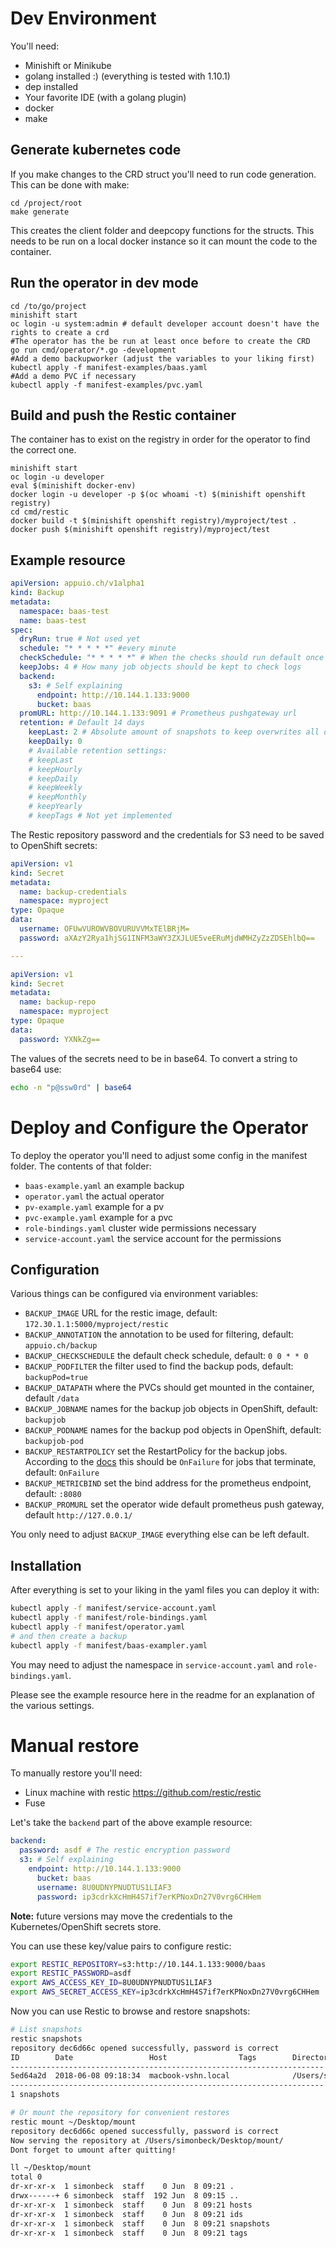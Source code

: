 # Dev Environment
You'll need:

* Minishift or Minikube
* golang installed :) (everything is tested with 1.10.1)
* dep installed
* Your favorite IDE (with a golang plugin)
* docker
* make

## Generate kubernetes code
If you make changes to the CRD struct you'll need to run code generation. This can be done with make:

```
cd /project/root
make generate
```

This creates the client folder and deepcopy functions for the structs. This needs to be run on a local docker instance so it can mount the code to the container.

## Run the operator in dev mode

```
cd /to/go/project
minishift start
oc login -u system:admin # default developer account doesn't have the rights to create a crd
#The operator has the be run at least once before to create the CRD
go run cmd/operator/*.go -development
#Add a demo backupworker (adjust the variables to your liking first)
kubectl apply -f manifest-examples/baas.yaml
#Add a demo PVC if necessary
kubectl apply -f manifest-examples/pvc.yaml
```

## Build and push the Restic container
The container has to exist on the registry in order for the operator to find the correct one.

```
minishift start
oc login -u developer
eval $(minishift docker-env)
docker login -u developer -p $(oc whoami -t) $(minishift openshift registry)
cd cmd/restic
docker build -t $(minishift openshift registry)/myproject/test .
docker push $(minishift openshift registry)/myproject/test
```

## Example resource
```yaml
apiVersion: appuio.ch/v1alpha1
kind: Backup
metadata:
  namespace: baas-test
  name: baas-test
spec:
  dryRun: true # Not used yet
  schedule: "* * * * *" #every minute
  checkSchedule: "* * * * *" # When the checks should run default once a week
  keepJobs: 4 # How many job objects should be kept to check logs
  backend:
    s3: # Self explaining
      endpoint: http://10.144.1.133:9000
      bucket: baas
  promURL: http://10.144.1.133:9091 # Prometheus pushgateway url
  retention: # Default 14 days
    keepLast: 2 # Absolute amount of snapshots to keep overwrites all other settings
    keepDaily: 0
    # Available retention settings:
    # keepLast
    # keepHourly
    # keepDaily
    # keepWeekly
    # keepMonthly
    # keepYearly
    # keepTags # Not yet implemented
```
The Restic repository password and the credentials for S3 need to be saved to OpenShift secrets:
```yaml
apiVersion: v1
kind: Secret
metadata:
  name: backup-credentials
  namespace: myproject
type: Opaque
data:
  username: OFUwVUROWVBOVURUVVMxTElBRjM=
  password: aXAzY2Rya1hjSG1INFM3aWY3ZXJLUE5veERuMjdWMHZyZzZDSEhlbQ==

---

apiVersion: v1
kind: Secret
metadata:
  name: backup-repo
  namespace: myproject
type: Opaque
data:
  password: YXNkZg==
```

The values of the secrets need to be in base64. To convert a string to base64 use:
```bash
echo -n "p@ssw0rd" | base64
```

# Deploy and Configure the Operator
To deploy the operator you'll need to adjust some config in the manifest folder. The contents of that folder:
* `baas-example.yaml` an example backup
* `operator.yaml` the actual operator
* `pv-example.yaml` example for a pv
* `pvc-example.yaml` example for a pvc
* `role-bindings.yaml` cluster wide permissions necessary
* `service-account.yaml` the service account for the permissions

## Configuration
Various things can be configured via environment variables:
* `BACKUP_IMAGE` URL for the restic image, default: `172.30.1.1:5000/myproject/restic`
* `BACKUP_ANNOTATION` the annotation to be used for filtering, default: `appuio.ch/backup`
* `BACKUP_CHECKSCHEDULE` the default check schedule, default: `0 0 * * 0`
* `BACKUP_PODFILTER` the filter used to find the backup pods, default: `backupPod=true`
* `BACKUP_DATAPATH` where the PVCs should get mounted in the container, default `/data`
* `BACKUP_JOBNAME` names for the backup job objects in OpenShift, default: `backupjob`
* `BACKUP_PODNAME` names for the backup pod objects in OpenShift, default: `backupjob-pod`
* `BACKUP_RESTARTPOLICY` set the RestartPolicy for the backup jobs. According to the [docs](https://kubernetes.io/docs/concepts/workloads/controllers/jobs-run-to-completion/) this should be `OnFailure` for jobs that terminate, default: `OnFailure`
* `BACKUP_METRICBIND` set the bind address for the prometheus endpoint, default: `:8080`
* `BACKUP_PROMURL` set the operator wide default prometheus push gateway, default `http://127.0.0.1/`

You only need to adjust `BACKUP_IMAGE` everything else can be left default.

## Installation
After everything is set to your liking in the yaml files you can deploy it with:

```bash
kubectl apply -f manifest/service-account.yaml
kubectl apply -f manifest/role-bindings.yaml
kubectl apply -f manifest/operator.yaml
# and then create a backup
kubectl apply -f manifest/baas-exampler.yaml
```

You may need to adjust the namespace in `service-account.yaml` and `role-bindings.yaml`.

Please see the example resource here in the readme for an explanation of the various settings.

# Manual restore
To manually restore you'll need:
* Linux machine with restic https://github.com/restic/restic
* Fuse

Let's take the `backend` part of the above example resource:
```yaml
backend:
  password: asdf # The restic encryption password
  s3: # Self explaining
    endpoint: http://10.144.1.133:9000
      bucket: baas
      username: 8U0UDNYPNUDTUS1LIAF3
      password: ip3cdrkXcHmH4S7if7erKPNoxDn27V0vrg6CHHem
```
**Note:** future versions may move the credentials to the Kubernetes/OpenShift secrets store.

You can use these key/value pairs to configure restic:

```bash
export RESTIC_REPOSITORY=s3:http://10.144.1.133:9000/baas
export RESTIC_PASSWORD=asdf
export AWS_ACCESS_KEY_ID=8U0UDNYPNUDTUS1LIAF3
export AWS_SECRET_ACCESS_KEY=ip3cdrkXcHmH4S7if7erKPNoxDn27V0vrg6CHHem
```
Now you can use Restic to browse and restore snapshots:

```bash
# List snapshots
restic snapshots
repository dec6d66c opened successfully, password is correct
ID        Date                 Host                Tags        Directory
----------------------------------------------------------------------
5ed64a2d  2018-06-08 09:18:34  macbook-vshn.local              /Users/simonbeck/go/src/git.vshn.net/vshn/baas/vendor
----------------------------------------------------------------------
1 snapshots

# Or mount the repository for convenient restores
restic mount ~/Desktop/mount
repository dec6d66c opened successfully, password is correct
Now serving the repository at /Users/simonbeck/Desktop/mount/
Dont forget to umount after quitting!

ll ~/Desktop/mount
total 0
dr-xr-xr-x  1 simonbeck  staff    0 Jun  8 09:21 .
drwx------+ 6 simonbeck  staff  192 Jun  8 09:15 ..
dr-xr-xr-x  1 simonbeck  staff    0 Jun  8 09:21 hosts
dr-xr-xr-x  1 simonbeck  staff    0 Jun  8 09:21 ids
dr-xr-xr-x  1 simonbeck  staff    0 Jun  8 09:21 snapshots
dr-xr-xr-x  1 simonbeck  staff    0 Jun  8 09:21 tags
```
